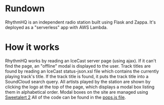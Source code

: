 # Rundown

RhythmHQ is an independent radio station built using Flask and Zappa. It's deployed as a "serverless" app with AWS Lambda. 

# How it works

RhythmHQ works by reading an IceCast server page (using ajax). If it can't find the page, an "offline" modal is displayed to the user. Track titles are found by reading an IceCast status-json.xsl file which contains the currently playing track's title. If the track title is found, it puts the track title into a SoundCloud search query. All artists played by the station are shown by clicking the logo at the top of the page, which displays a modal box listing them in alphabetical order. Modal boxes on the site are managed using [Sweetalert 2](https://limonte.github.io/sweetalert2/) All of the code can be found in the [pops.js file](https://github.com/kyoto-shift/rhythmhq-flask/blob/master/static/scripts/pops.js).
